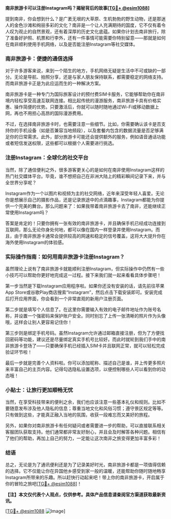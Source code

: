 **南非旅游卡可以注册Instagram吗？揭秘背后的故事[[TG💪+ @esim1088](https://t.me/s/esim1088)]**

提到南非，你会想到什么？是广袤无垠的大草原、生机勃勃的野生动物，还是那迷人的金色沙滩和绚丽多彩的文化？南非是一个让人充满期待的国度，它不仅有着令人叹为观止的自然景观，还有着深厚的历史文化底蕴。如果你计划去南非旅行，除了准备好护照、机票和行李外，还有一件事情可能需要你特别留意——那就是如何在南非顺利使用手机网络，以及是否能注册Instagram等社交媒体。

### 南非旅游卡：便捷的通信选择

对于许多游客来说，来到一个陌生的地方，手机网络无疑是生活中不可或缺的一部分。无论是导航、拍照分享，还是与家人朋友保持联系，都需要稳定的网络支持。而南非旅游卡正是为此应运而生的一种解决方案。

南非旅游卡是一种专门为国际旅客设计的预付费SIM卡服务，它能够帮助你在南非境内轻松享受高速互联网连接。相比起传统的漫游服务，南非旅游卡具有价格实惠、操作简便的优势。只要激活后，你就可以随时随地通过Wi-Fi或移动数据上网，再也不用担心高昂的国际漫游费用。

不过，在选择南非旅游卡时，也需要注意一些细节。比如，你需要确认该卡是否支持你的手机设备（如是否兼容当地频段），以及套餐内包含的数据流量是否足够满足你的日常需求。此外，部分旅游卡可能还会提供额外的服务，例如语音通话功能或者短信发送权限，这些都可以根据个人需要进行挑选。

### 注册Instagram：全球化的社交平台

当然，除了通信便利之外，很多游客更关心的是如何在南非使用Instagram这样的热门社交媒体平台。毕竟，谁不想把自己在非洲大陆上的精彩瞬间记录下来，并与全世界分享呢？

Instagram作为一个以图片和视频为主的社交网络，近年来深受年轻人喜爱。无论你是想展示自己的摄影作品，还是记录旅途中的点滴趣事，Instagram都能为你提供一个完美的舞台。那么问题来了：如果我带着南非旅游卡去了南非，还能继续正常使用Instagram吗？

答案是肯定的！只要你拥有一张有效的南非旅游卡，并且确保手机已经成功连接到互联网，那么无论你身处何地，都可以像在国内一样登录并使用Instagram。而且，由于南非旅游卡通常会提供较高的网速和稳定的信号覆盖，这将大大提升你在海外使用Instagram的体验感。

### 实际操作指南：如何用南非旅游卡注册Instagram？

虽然理论上说有了南非旅游卡就能顺利注册Instagram，但实际操作中仍然有一些小技巧可以帮助你更好地完成这一过程。接下来我们就一起来看看具体步骤吧！

第一步当然是下载Instagram应用程序啦。如果你还没有安装的话，请先前往苹果App Store或谷歌Play商店搜索“Instagram”，然后点击下载安装即可。安装完成后打开应用界面，你会看到一个非常直观的新用户注册页面。

第二步就是填写个人信息了。在这里你需要输入有效的电子邮件地址作为账号名称，并设置一个强密码来保护账户安全。同时别忘了上传一张清晰的照片作为头像哦，这样会让别人更容易记住你！

第三步则是绑定手机号码。虽然Instagram允许通过邮箱直接注册，但为了方便找回密码等功能，建议还是尽量绑定真实手机号比较好。而此时就轮到我们手中的南非旅游卡登场了——只要确保手机已经插入SIM卡并且联网正常，就可以轻松完成验证环节啦！

最后一步就是完善个人资料啦。你可以添加昵称、描述自己是谁，并上传更多照片来丰富自己的主页内容。记得勾选隐私设置选项，以便控制哪些人可以看到你的动态哦！

### 小贴士：让旅行更加顺畅无忧

当然，在享受科技带来的便利之余，我们也应该注意一些基本礼仪和规则。比如不要随意发布涉及他人隐私的信息；尊重当地文化和风俗习惯；遵守景区规定等等。只有做到这些，才能真正融入当地的氛围，收获一段难忘而又美好的旅程。

另外，如果你对南非旅游卡有任何疑问或者需要进一步的帮助，可以直接联系相关客服团队获取支持。他们通常都非常友好耐心，并且会及时解答各种问题。相信有了他们的帮助，再加上自己的努力，一定能让这次南非之旅变得更加丰富多彩！

### 结语

总之，无论是为了通讯便利还是为了记录美好时光，南非旅游卡都是一项值得信赖的选择。它不仅能让你在异国他乡感受到家一般的温暖，还能帮助你随时随地畅享Instagram所带来的乐趣。所以赶快行动起来吧！带上你的南非旅游卡，开启属于你的冒险之旅吧[[TG💪+ @esim1088](https://t.me/s/esim1088)]！

**【注】本文仅代表个人观点，仅供参考。具体产品信息请查阅官方渠道获取最新资讯。**

[[TG💪+ @esim1088](https://t.me/s/esim1088) ![Image](https://i.postimg.cc/4NQfJmqS/Snipaste-2025-05-13-00-14-12.png)]